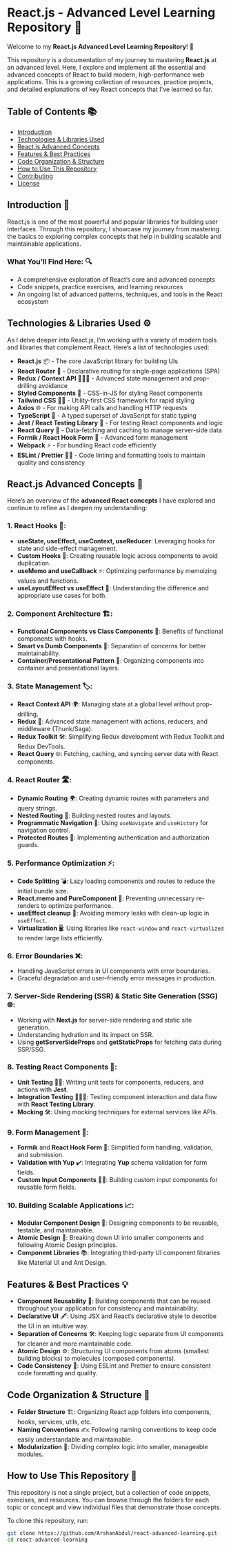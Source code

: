 # React.js - Advanced Level Learning Repository 🚀

Welcome to my **React.js Advanced Level Learning Repository**! 🚀

This repository is a documentation of my journey to mastering **React.js** at an advanced level. Here, I explore and implement all the essential and advanced concepts of React to build modern, high-performance web applications. This is a growing collection of resources, practice projects, and detailed explanations of key React concepts that I've learned so far.

## Table of Contents 📚
- [Introduction](#introduction)
- [Technologies & Libraries Used](#technologies--libraries-used)
- [React.js Advanced Concepts](#reactjs-advanced-concepts)
- [Features & Best Practices](#features--best-practices)
- [Code Organization & Structure](#code-organization--structure)
- [How to Use This Repository](#how-to-use-this-repository)
- [Contributing](#contributing)
- [License](#license)

## Introduction 🎉
React.js is one of the most powerful and popular libraries for building user interfaces. Through this repository, I showcase my journey from mastering the basics to exploring complex concepts that help in building scalable and maintainable applications. 

### What You’ll Find Here: 🔍
- A comprehensive exploration of React’s core and advanced concepts
- Code snippets, practice exercises, and learning resources
- An ongoing list of advanced patterns, techniques, and tools in the React ecosystem

## Technologies & Libraries Used ⚙️
As I delve deeper into React.js, I’m working with a variety of modern tools and libraries that complement React. Here’s a list of technologies used:

- **React.js** 📦 - The core JavaScript library for building UIs
- **React Router** 🔄 - Declarative routing for single-page applications (SPA)
- **Redux / Context API** 🧑‍🤝‍🧑 - Advanced state management and prop-drilling avoidance
- **Styled Components** 🎨 - CSS-in-JS for styling React components
- **Tailwind CSS** 🏄‍♂️ - Utility-first CSS framework for rapid styling
- **Axios** 🌐 - For making API calls and handling HTTP requests
- **TypeScript** 📝 - A typed superset of JavaScript for static typing
- **Jest / React Testing Library** 🧪 - For testing React components and logic
- **React Query** 🔄 - Data-fetching and caching to manage server-side data
- **Formik / React Hook Form** 🧳 - Advanced form management
- **Webpack** ⚡ - For bundling React code efficiently
- **ESLint / Prettier** 🧑‍🔧 - Code linting and formatting tools to maintain quality and consistency

## React.js Advanced Concepts 🧠
Here’s an overview of the **advanced React concepts** I have explored and continue to refine as I deepen my understanding:

### 1. **React Hooks** 🔑:
   - **useState, useEffect, useContext, useReducer**: Leveraging hooks for state and side-effect management.
   - **Custom Hooks** 🔄: Creating reusable logic across components to avoid duplication.
   - **useMemo and useCallback** ⚡: Optimizing performance by memoizing values and functions.
   - **useLayoutEffect vs useEffect** 🔄: Understanding the difference and appropriate use cases for both.

### 2. **Component Architecture** 🏗️:
   - **Functional Components vs Class Components** 🔄: Benefits of functional components with hooks.
   - **Smart vs Dumb Components** 🧠: Separation of concerns for better maintainability.
   - **Container/Presentational Pattern** 🧱: Organizing components into container and presentational layers.

### 3. **State Management** 🏷️:
   - **React Context API** 🌍: Managing state at a global level without prop-drilling.
   - **Redux** 🔄: Advanced state management with actions, reducers, and middleware (Thunk/Saga).
   - **Redux Toolkit** 🛠️: Simplifying Redux development with Redux Toolkit and Redux DevTools.
   - **React Query** 🌐: Fetching, caching, and syncing server data with React components.

### 4. **React Router** 🛣️:
   - **Dynamic Routing** 🌍: Creating dynamic routes with parameters and query strings.
   - **Nested Routing** 🔄: Building nested routes and layouts.
   - **Programmatic Navigation** 🧭: Using `useNavigate` and `useHistory` for navigation control.
   - **Protected Routes** 🔐: Implementing authentication and authorization guards.

### 5. **Performance Optimization** ⚡:
   - **Code Splitting** 💣: Lazy loading components and routes to reduce the initial bundle size.
   - **React.memo and PureComponent** 🚀: Preventing unnecessary re-renders to optimize performance.
   - **useEffect cleanup** 🧹: Avoiding memory leaks with clean-up logic in `useEffect`.
   - **Virtualization** 🖥️: Using libraries like `react-window` and `react-virtualized` to render large lists efficiently.

### 6. **Error Boundaries** ❌:
   - Handling JavaScript errors in UI components with error boundaries.
   - Graceful degradation and user-friendly error messages in production.

### 7. **Server-Side Rendering (SSR) & Static Site Generation (SSG)** 🌐:
   - Working with **Next.js** for server-side rendering and static site generation.
   - Understanding hydration and its impact on SSR.
   - Using **getServerSideProps** and **getStaticProps** for fetching data during SSR/SSG.

### 8. **Testing React Components** 🧪:
   - **Unit Testing** 🧑‍🔬: Writing unit tests for components, reducers, and actions with **Jest**.
   - **Integration Testing** 🧑‍🤝‍🧑: Testing component interaction and data flow with **React Testing Library**.
   - **Mocking** 🛠️: Using mocking techniques for external services like APIs.

### 9. **Form Management** 📝:
   - **Formik** and **React Hook Form** 🧳: Simplified form handling, validation, and submission.
   - **Validation with Yup** ✔️: Integrating **Yup** schema validation for form fields.
   - **Custom Input Components** 🧑‍🔧: Building custom input components for reusable form fields.

### 10. **Building Scalable Applications** 📈:
   - **Modular Component Design** 🧩: Designing components to be reusable, testable, and maintainable.
   - **Atomic Design** 🧪: Breaking down UI into smaller components and following Atomic Design principles.
   - **Component Libraries** 📚: Integrating third-party UI component libraries like Material UI and Ant Design.

## Features & Best Practices 💡
- **Component Reusability** 🔄: Building components that can be reused throughout your application for consistency and maintainability.
- **Declarative UI** 🖋️: Using JSX and React’s declarative style to describe the UI in an intuitive way.
- **Separation of Concerns** 🛠️: Keeping logic separate from UI components for cleaner and more maintainable code.
- **Atomic Design** ⚙️: Structuring UI components from atoms (smallest building blocks) to molecules (composed components).
- **Code Consistency** 🔄: Using ESLint and Prettier to ensure consistent code formatting and quality.

## Code Organization & Structure 📁
- **Folder Structure** 🏗️: Organizing React app folders into components, hooks, services, utils, etc.
- **Naming Conventions** ✍️: Following naming conventions to keep code easily understandable and maintainable.
- **Modularization** 🔧: Dividing complex logic into smaller, manageable modules.

## How to Use This Repository 🚀
This repository is not a single project, but a collection of code snippets, exercises, and resources. You can browse through the folders for each topic or concept and view individual files that demonstrate those concepts. 

To clone this repository, run:

```bash
git clone https://github.com/ArshanAbdul/react-advanced-learning.git
cd react-advanced-learning
```
